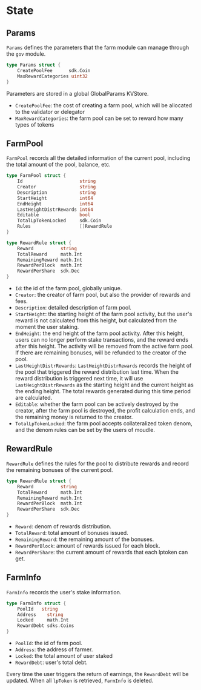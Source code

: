<!--
order: 1
-->

# State

## Params

`Params` defines the parameters that the farm module can manage through the `gov` module.

```go
type Params struct {
    CreatePoolFee      sdk.Coin 
    MaxRewardCategories uint32                                  
}
```

Parameters are stored in a global GlobalParams KVStore.

- `CreatePoolFee`: the cost of creating a farm pool, which will be allocated to the validator or delegator
- `MaxRewardCategories`: the farm pool can be set to reward how many types of tokens

## FarmPool

`FarmPool` records all the detailed information of the current pool, including the total amount of the pool, balance, etc.

```go
type FarmPool struct {
    Id                     string                                  
    Creator                string                                  
    Description            string                                  
    StartHeight            int64                                  
    EndHeight              int64                                  
    LastHeightDistrRewards int64                                  
    Editable               bool                                    
    TotalLpTokenLocked     sdk.Coin 
    Rules                  []RewardRule                            
}

type RewardRule struct {
    Reward          string
    TotalReward     math.Int
    RemainingReward math.Int
    RewardPerBlock  math.Int
    RewardPerShare  sdk.Dec
}
```

- `Id`: the id of the farm pool, globally unique.
- `Creator`: the creator of farm pool, but also the provider of rewards and fees.
- `Description`: detailed description of farm pool.
- `StartHeight`: the starting height of the farm pool activity, but the user's reward is not calculated from this height, but calculated from the moment the user staking.
- `EndHeight`: the end height of the farm pool activity. After this height, users can no longer perform stake transactions, and the reward ends after this height. The activity will be removed from the active farm pool. If there are remaining bonuses, will be refunded to the creator of the pool.
- `LastHeightDistrRewards`: `LastHeightDistrRewards` records the height of the pool that triggered the reward distribution last time. When the reward distribution is triggered next time, it will use `LastHeightDistrRewards` as the starting height and the current height as the ending height. The total rewards generated during this time period are calculated.
- `Editable`: whether the farm pool can be actively destroyed by the creator, after the farm pool is destroyed, the profit calculation ends, and the remaining money is returned to the creator.
- `TotalLpTokenLocked`: the farm pool accepts collateralized token denom, and the denom rules can be set by the users of moudle.

## RewardRule

`RewardRule` defines the rules for the pool to distribute rewards and record the remaining bonuses of the current pool.

```go
type RewardRule struct {
    Reward          string
    TotalReward     math.Int
    RemainingReward math.Int
    RewardPerBlock  math.Int
    RewardPerShare  sdk.Dec
}
```

- `Reward`: denom of rewards distribution.
- `TotalReward`: total amount of bonuses issued.
- `RemainingReward`: the remaining amount of the bonuses.
- `RewardPerBlock`: amount of rewards issued for each block.
- `RewardPerShare`: the current amount of rewards that each lptoken can get.

## FarmInfo

`FarmInfo` records the user's stake information.

```go
type FarmInfo struct {
    PoolId   string
    Address    string
    Locked     math.Int
    RewardDebt sdks.Coins
}
```

- `PoolId`: the id of farm pool.
- `Address`: the address of farmer.
- `Locked`: the total amount of user staked
- `RewardDebt`: user's total debt.

Every time the user triggers the return of earnings, the `RewardDebt` will be updated. When all `lpToken` is retrieved, `FarmInfo` is deleted.
